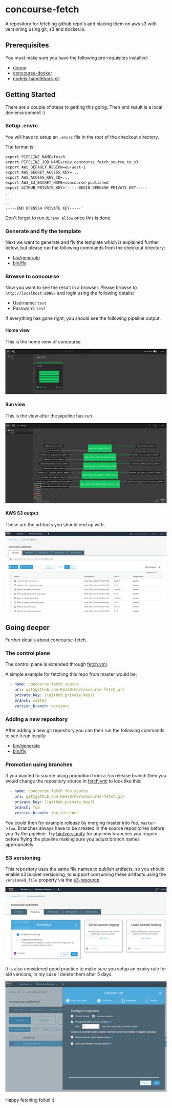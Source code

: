 # concourse-fetch

A repository for fetching github repo's and placing them on aws s3 with versioning using git, s3 and docker.io.

## Prerequisites

You must make sure you have the following pre-requisites installed: 

- [direnv](https://direnv.net/#basic-installation)
- [concourse-docker](https://github.com/RealOrko/concourse-docker/blob/master/README.md#prerequisites)
- [nodejs-handlebars-cli](https://github.com/RealOrko/nodejs-handlebars-cli/blob/master/README.md#prerequisites)

## Getting Started

There are a couple of steps to getting this going. Then end result is a local dev environment :)

### Setup .envrc

You will have to setup an `.envrc` file in the root of the checkout directory.

The format is: 

```
export PIPELINE_NAME=fetch
export PIPELINE_JOB_NAME=copy_concourse_fetch_source_to_s3
export AWS_DEFAULT_REGION=eu-west-1
export AWS_SECRET_ACCESS_KEY=...
export AWS_ACCESS_KEY_ID=...
export AWS_S3_BUCKET_NAME=concourse-published
export GITHUB_PRIVATE_KEY='-----BEGIN OPENSSH PRIVATE KEY-----
...
...
...
-----END OPENSSH PRIVATE KEY-----'
```

Don't forget to run `direnv allow` once this is done. 

### Generate and fly the template

Next we want to generate and fly the template which is explained further below, but please run the following commands from the checkout directory:

 - [bin/generate](https://github.com/RealOrko/concourse-fetch/blob/master/bin/generate)
 - [bin/fly](https://github.com/RealOrko/concourse-fetch/blob/master/bin/fly)

### Browse to concourse

Now you want to see the result in a browser. Please browse to `http://localhost:8080/` and login using the following details: 

 - Username: `test`
 - Password: `test`

 If everything has gone right, you should see the following pipeline output. 

#### Home view

This is the home view of concourse.

![Home](https://github.com/RealOrko/concourse-fetch/blob/master/docs/images/home-pipeline.png)

#### Run view

This is the view after the pipeline has run.

![Run](https://github.com/RealOrko/concourse-fetch/blob/master/docs/images/run-pipeline.png)

#### AWS S3 output

These are the artifacts you should end up with.

![Artifacts](https://github.com/RealOrko/concourse-fetch/blob/master/docs/images/aws-s3-output.png)

## Going deeper

Further details about concourse-fetch.

### The control plane

The control plane is extended through [fetch.yml](https://github.com/RealOrko/concourse-fetch/blob/master/templates/fetch.yml). 

A simple example for fetching this repo from master would be: 

```yml
  - name: concourse_fetch_source
    uri: git@github.com:RealOrko/concourse-fetch.git
    private_key: ((github_private_key))
    branch: master
    version_branch: versions
```

### Adding a new repository

After adding a new git repository you can then run the following commands to see it run locally:

 - [bin/generate](https://github.com/RealOrko/concourse-fetch/blob/master/bin/generate)
 - [bin/fly](https://github.com/RealOrko/concourse-fetch/blob/master/bin/fly)

### Promotion using branches

If you wanted to source using promotion from a `foo` release branch then you would change the repository source in [fetch.yml](https://github.com/RealOrko/concourse-fetch/blob/master/templates/fetch.yml) to look like this: 

```yml
  - name: concourse_fetch_foo_source
    uri: git@github.com:RealOrko/concourse-fetch.git
    private_key: ((github_private_key))
    branch: foo 
    version_branch: foo_versions
```

You could then for example release by merging master into foo, `master`->`foo`. Branches always have to be created in the source repositories before you fly the pipeline. Try [bin/versionify](https://github.com/RealOrko/concourse-fetch/blob/master/bin/verionify) for any new branches you require before flying the pipeline making sure you adjust branch names appropriately.

### S3 versioning

This repository uses the same file names to publish artifacts, so you should enable s3 bucket versioning, to support consuming these artifacts using the `versioned_file` property via the [s3-resource](https://github.com/concourse/s3-resource).

![s3-versioning](https://github.com/RealOrko/concourse-fetch/blob/master/docs/images/s3-enable-versioning.png)

It is also considered good practice to make sure you
setup an expiry rule for old versions, in my case I delete them after 5 days. 

![s3-expiry](https://github.com/RealOrko/concourse-fetch/blob/master/docs/images/s3-expire-old-items.png)

Happy fetching folks! :)
